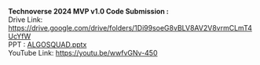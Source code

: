 <b>Technoverse 2024 MVP v1.0 Code Submission : </b>
<br>
Drive Link: https://drive.google.com/drive/folders/1Di99soeG8vBLV8AV2V8vrmCLmT4UcYfW
<br>
PPT : [ALGOSQUAD.pptx](https://github.com/user-attachments/files/16490456/ALGOSQUAD.pptx)
<br>
YouTube Link: https://youtu.be/wwfvGNv-450
